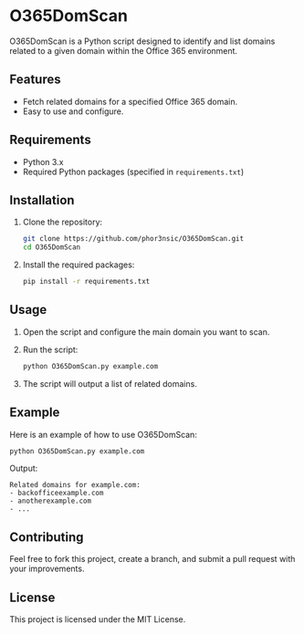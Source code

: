 # O365DomScan

O365DomScan is a Python script designed to identify and list domains related to a given domain within the Office 365 environment.

## Features

- Fetch related domains for a specified Office 365 domain.
- Easy to use and configure.

## Requirements

- Python 3.x
- Required Python packages (specified in `requirements.txt`)

## Installation

1. Clone the repository:

   ```sh
   git clone https://github.com/phor3nsic/O365DomScan.git
   cd O365DomScan
   ```

2. Install the required packages:

   ```sh
   pip install -r requirements.txt
   ```

## Usage

1. Open the script and configure the main domain you want to scan.

2. Run the script:

   ```sh
   python O365DomScan.py example.com
   ```

3. The script will output a list of related domains.


## Example

Here is an example of how to use O365DomScan:

```sh
python O365DomScan.py example.com
```

Output:
```
Related domains for example.com:
- backofficeexample.com
- anotherexample.com
- ...
```

## Contributing

Feel free to fork this project, create a branch, and submit a pull request with your improvements.

## License

This project is licensed under the MIT License.